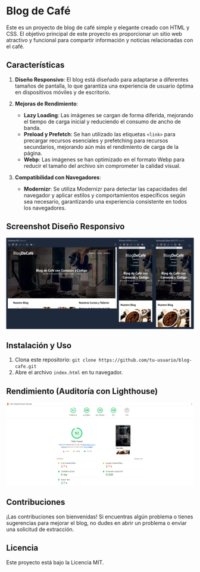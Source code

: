 # Blog de Café

Este es un proyecto de blog de café simple y elegante creado con HTML y CSS. El objetivo principal de este proyecto es proporcionar un sitio web atractivo y funcional para compartir información y noticias relacionadas con el café.

## Características

1. **Diseño Responsivo**: El blog está diseñado para adaptarse a diferentes tamaños de pantalla, lo que garantiza una experiencia de usuario óptima en dispositivos móviles y de escritorio.

2. **Mejoras de Rendimiento**:
   - **Lazy Loading**: Las imágenes se cargan de forma diferida, mejorando el tiempo de carga inicial y reduciendo el consumo de ancho de banda.
   - **Preload y Prefetch**: Se han utilizado las etiquetas `<link>` para precargar recursos esenciales y prefetching para recursos secundarios, mejorando aún más el rendimiento de carga de la página.
   - **Webp**: Las imágenes se han optimizado en el formato Webp para reducir el tamaño del archivo sin comprometer la calidad visual.

3. **Compatibilidad con Navegadores**:
   - **Modernizr**: Se utiliza Modernizr para detectar las capacidades del navegador y aplicar estilos y comportamientos específicos según sea necesario, garantizando una experiencia consistente en todos los navegadores.

## Screenshot Diseño Responsivo

![diseño responsivo](img/responsive.webp)

## Instalación y Uso

1. Clona este repositorio: `git clone https://github.com/tu-usuario/blog-cafe.git`
2. Abre el archivo `index.html` en tu navegador.

## Rendimiento (Auditoría con Lighthouse)

![lighthouse](img/lighthouse.webp)

## Contribuciones

¡Las contribuciones son bienvenidas! Si encuentras algún problema o tienes sugerencias para mejorar el blog, no dudes en abrir un problema o enviar una solicitud de extracción.

## Licencia

Este proyecto está bajo la Licencia MIT.
